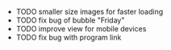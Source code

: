 * TODO smaller size images for faster loading
* TODO fix bug of bubble "Friday"
* TODO improve view for mobile devices
* TODO fix bug with program link
